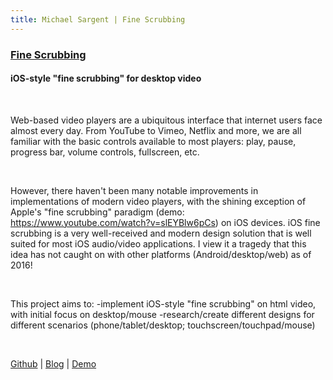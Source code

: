 ```yaml
---
title: Michael Sargent | Fine Scrubbing
---
```


### [Fine Scrubbing]()
#### iOS-style "fine scrubbing" for desktop video

<br> 

Web-based video players are a ubiquitous interface that internet users face almost every day. From YouTube to Vimeo, Netflix and more, we are all familiar with the basic controls available to most players: play, pause, progress bar, volume controls, fullscreen, etc.

<br> 

However, there haven't been many notable improvements in implementations of modern video players, with the shining exception of Apple's "fine scrubbing" paradigm (demo: https://www.youtube.com/watch?v=slEYBlw6pCs) on iOS devices. iOS fine scrubbing is a very well-received and modern design solution that is well suited for most iOS audio/video applications. I view it a tragedy that this idea has not caught on with other platforms (Android/desktop/web) as of 2016!

<br> 

This project aims to: 
-implement iOS-style "fine scrubbing" on html video, with initial focus on desktop/mouse
-research/create different designs for different scenarios (phone/tablet/desktop; touchscreen/touchpad/mouse)

<br> 

[Github][github] | [Blog][blog] | [Demo][demo]

[github]: <https://github.com/mksarge/fine-scrubbing>
[blog]: <../blog/finescrubbing>
[demo]: <>
